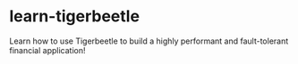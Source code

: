 # learn-tigerbeetle
Learn how to use Tigerbeetle to build a highly performant and fault-tolerant financial application! 

